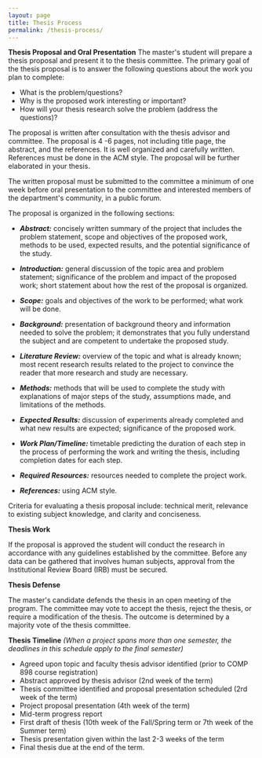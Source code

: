 ```yaml
---
layout: page
title: Thesis Process
permalink: /thesis-process/
---
```


**Thesis Proposal and Oral Presentation**
The master&#39;s student will prepare a thesis proposal and present it to the thesis committee. The primary goal of the thesis proposal is to answer the following questions about the work you plan to complete:

- What is the problem/questions?
- Why is the proposed work interesting or important?
- How will your thesis research solve the problem (address the questions)?

The proposal is written after consultation with the thesis advisor and committee. The proposal is 4 -6 pages, not including title page, the abstract, and the references. It is well organized and carefully written. References must be done in the ACM style. The proposal will be further elaborated in your thesis.

The written proposal must be submitted to the committee a minimum of one week before oral presentation to the committee and interested members of the department&#39;s community, in a public forum.

The proposal is organized in the following sections:

* _**Abstract:**_ concisely written summary of the project that includes the problem statement, scope and objectives of the proposed work, methods to be used, expected results, and the potential significance of the study.

* _**Introduction:**_ general discussion of the topic area and problem statement; significance of the problem and impact of the proposed work; short statement about how the rest of the proposal is organized.

* _**Scope:**_ goals and objectives of the work to be performed; what work will be done.

* _**Background:**_ presentation of background theory and information needed to solve the problem; it demonstrates that you fully understand the subject and are competent to undertake the proposed study.

* _**Literature Review:**_ overview of the topic and what is already known; most recent research results related to the project to convince the reader that more research and study are necessary.

* _**Methods:**_ methods that will be used to complete the study with explanations of major steps of the study, assumptions made, and limitations of the methods.

* _**Expected Results:**_ discussion of experiments already completed and what new results are expected; significance of the proposed work.

* _**Work Plan/Timeline:**_ timetable predicting the duration of each step in the process of performing the work and writing the thesis, including completion dates for each step.

* _**Required Resources:**_ resources needed to complete the project work.

* _**References:**_ using ACM style.

Criteria for evaluating a thesis proposal include: technical merit, relevance to existing subject knowledge, and clarity and conciseness.

**Thesis Work**

If the proposal is approved the student will conduct the research in accordance with any guidelines established by the committee. Before any data can be gathered that involves human subjects, approval from the Institutional Review Board (IRB) must be secured.

**Thesis Defense**

The master&#39;s candidate defends the thesis in an open meeting of the program. The committee may vote to accept the thesis, reject the thesis, or require a modification of the thesis. The outcome is determined by a majority vote of the thesis committee.

**Thesis Timeline** _(When a project spans more than one semester, the deadlines in this schedule apply to the final semester)_

- Agreed upon topic and faculty thesis advisor identified (prior to COMP 898 course registration)
- Abstract approved by thesis advisor (2nd week of the term)
- Thesis committee identified and proposal presentation scheduled (2rd week of the term)
- Project proposal presentation (4th week of the term)
- Mid-term progress report
- First draft of thesis (10th week of the Fall/Spring term or 7th week of the Summer term)
- Thesis presentation given within the last 2-3 weeks of the term
- Final thesis due at the end of the term.